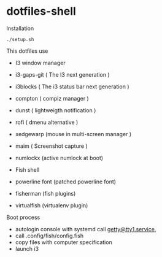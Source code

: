 # dotfiles-shell

Installation

    ./setup.sh

This dotfiles use

 * I3 window manager
  * i3-gaps-git ( The I3 next generation )
  * i3blocks ( The i3 status bar next generation )
  * compton ( compiz manager )
  * dunst ( lightweigth notification )
  * rofi ( dmenu alternative )
  * xedgewarp (mouse in multi-screen manager )
  * maim ( Screenshot capture )
  * numlockx (active numlock at boot)

 * Fish shell
  * powerline font (patched powerline font)
  * fisherman (fish plugins)
  * virtualfish (virtualenv plugin)

Boot process

 * autologin console with systemd call getty@tty1.service, 
 * call .config/fish/config.fish
 * copy files with computer specification
 * launch i3
